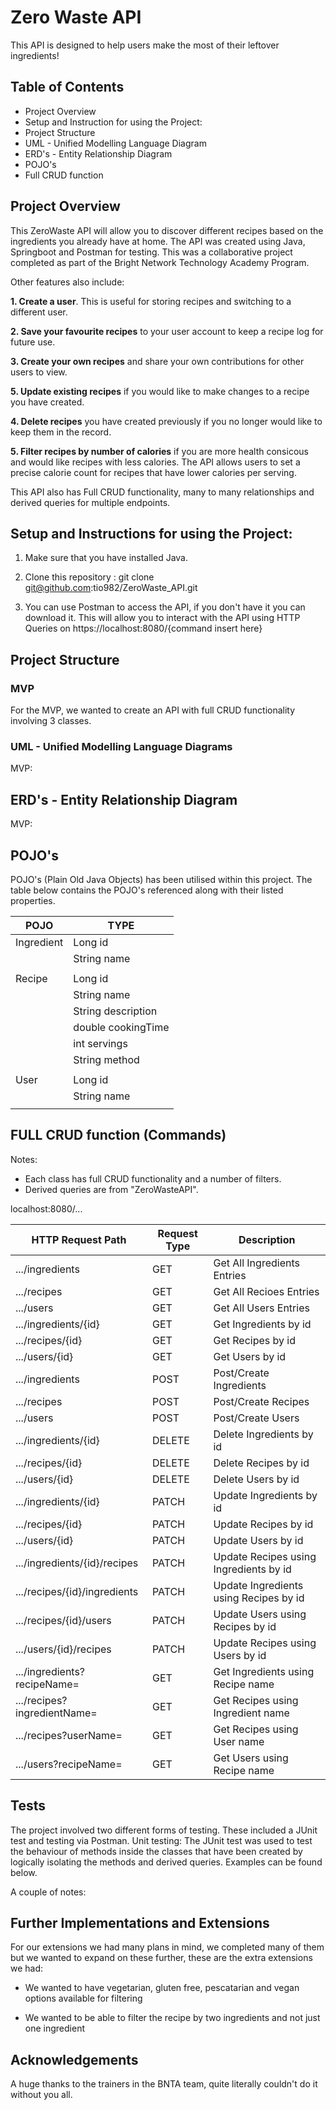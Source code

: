 # **Zero Waste API**

This API is designed to help users make the most of their leftover ingredients! 

## **Table of Contents**
<ul>
    <li>Project Overview </li>
    <li>Setup and Instruction for using the Project:</li>
    <li>Project Structure</li>
    <li>UML - Unified Modelling Language Diagram</li>
    <li>ERD's - Entity Relationship Diagram</li>
    <li>POJO's</li>
    <li>Full CRUD function</li>
</ul>


## **Project Overview**

This ZeroWaste API will allow you to discover different recipes based on the ingredients you already have at home. The API was created using Java, Springboot and Postman for testing. This was a collaborative project completed as part of the Bright Network Technology Academy Program. 


Other features also include:

**1. Create a user**. This is useful for storing recipes and switching to a different user. 

**2. Save your favourite recipes** to your user account to keep a recipe log for future use.

**3. Create your own recipes** and share your own contributions for other users to view.

**5. Update existing recipes** if you would like to make changes to a recipe you have created.

**4. Delete recipes** you have created previously if you no longer would like to keep them in the record.

**5. Filter recipes by number of calories** if you are more health consicous and would like recipes with less calories. The API allows users to set a precise calorie count for recipes that have lower calories per serving.

This API also has Full CRUD functionality, many to many relationships and derived queries for multiple endpoints.




## **Setup and Instructions for using the Project:**

1. Make sure that you have installed Java.

2. Clone this repository : git clone git@github.com:tio982/ZeroWaste_API.git

3. You can use Postman to access the API, if you don't have it you can download it. This will allow you to interact with the API using HTTP Queries on https://localhost:8080/{command insert here}



## **Project Structure**

### MVP

For the MVP, we wanted to create an API with full CRUD functionality involving 3 classes.







### UML - Unified Modelling Language Diagrams

MVP: 






## ERD's - Entity Relationship Diagram 



MVP:



## POJO's
POJO's (Plain Old Java Objects) has been utilised within this project. The table below contains the POJO's referenced along with their listed properties.

| POJO          |        TYPE        |
| --------------| -------------------|
| Ingredient    | Long id            |
|               | String name        |
|               |                    |
| Recipe        | Long id            |
|               | String name        |
|               | String description |
|               | double cookingTime |
|               | int servings       |
|               | String method      |
|               |                    |
| User          | Long id            |
|               | String name        |
|               |                    |


## **FULL CRUD function (Commands)**

Notes:

<ul>
    <li>Each class has full CRUD functionality and a number of filters.</li>
    <li>Derived queries are from "ZeroWasteAPI".</li>
</ul>

localhost:8080/...

| HTTP  Request Path           | Request Type | Description                            |
| ---------------------------- | ------------ | -------------------------------------- |
| .../ingredients              | GET          | Get All Ingredients Entries            |                      
| .../recipes                  | GET          | Get All Recioes Entries                |             
| .../users                    | GET          | Get All Users Entries                  |
| .../ingredients/{id}         | GET          | Get Ingredients by id                  |
| .../recipes/{id}             | GET          | Get Recipes by id                      |
| .../users/{id}               | GET          | Get Users by id                        |
| .../ingredients              | POST         | Post/Create Ingredients                |
| .../recipes                  | POST         | Post/Create Recipes                    |
| .../users                    | POST         | Post/Create Users                      |
| .../ingredients/{id}         | DELETE       | Delete Ingredients by id               |
| .../recipes/{id}             | DELETE       | Delete Recipes by id                   |
| .../users/{id}               | DELETE       | Delete Users by id                     |
| .../ingredients/{id}         | PATCH        | Update Ingredients by id               |
| .../recipes/{id}             | PATCH        | Update Recipes by id                   |
| .../users/{id}               | PATCH        | Update Users by id                     |
| .../ingredients/{id}/recipes | PATCH        | Update Recipes using Ingredients by id |
| .../recipes/{id}/ingredients | PATCH        | Update Ingredients using Recipes by id |
| .../recipes/{id}/users       | PATCH        | Update Users using Recipes by id       |
| .../users/{id}/recipes       | PATCH        | Update Recipes using Users by id       |
| .../ingredients?recipeName=  | GET          | Get Ingredients using Recipe name      |
| .../recipes?ingredientName=  | GET          | Get Recipes using Ingredient name      |
| .../recipes?userName=        | GET          | Get Recipes using User name            |    
| .../users?recipeName=        | GET          | Get Users using Recipe name            |


## **Tests**
The project involved two different forms of testing. These included a JUnit test and testing via Postman.
Unit testing: The JUnit test was used to test the behaviour of methods inside the classes that have been created by logically isolating the methods and derived queries. Examples can be found below. 



A couple of notes: 



## **Further Implementations and Extensions**

For our extensions we had many plans in mind, we completed many of them but we wanted to expand on these further, these are the extra extensions we had:


- We wanted to have vegetarian, gluten free, pescatarian and vegan options available for filtering

- We wanted to be able to filter the recipe by two ingredients and not just one ingredient

## **Acknowledgements**

A huge thanks to the trainers in the BNTA team, quite literally couldn't do it without you all.
